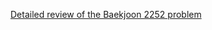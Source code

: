 [Detailed review of the Baekjoon 2252 problem](https://choicube84.github.io/study/2024/01/04/baekjoon_2252.html)
